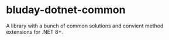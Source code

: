 # bluday-dotnet-common

A library with a bunch of common solutions and convient method extensions for .NET 8+.
